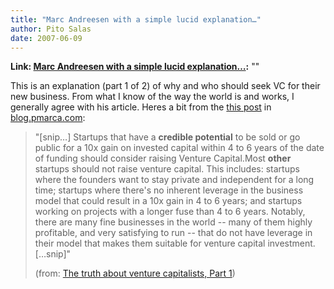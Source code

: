 ```yaml
---
title: "Marc Andreesen with a simple lucid explanation…"
author: Pito Salas
date: 2007-06-09
---
```


**Link: [Marc Andreesen with a simple lucid explanation…](None):** ""



This is an explanation (part 1 of 2) of why and who should seek VC for their
new business. From what I know of the way the world is and works, I generally
agree with his article. Heres a bit from the [this
post](<http://blog.pmarca.com/2007/06/the_truth_about.html>) in
[blog.pmarca.com](<http://blog.pmarca.com/>):

> "[snip…] Startups that have a **credible potential** to be sold or go public
> for a 10x gain on invested capital within 4 to 6 years of the date of
> funding should consider raising Venture Capital.Most **other** startups
> should not raise venture capital. This includes: startups where the founders
> want to stay private and independent for a long time; startups where there's
> no inherent leverage in the business model that could result in a 10x gain
> in 4 to 6 years; and startups working on projects with a longer fuse than 4
> to 6 years. Notably, there are many fine businesses in the world -- many of
> them highly profitable, and very satisfying to run -- that do not have
> leverage in their model that makes them suitable for venture capital
> investment.[…snip]"
>
> (from: [The truth about venture capitalists, Part
> 1](<http://blog.pmarca.com/2007/06/the_truth_about.html>))


